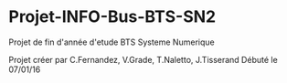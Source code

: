 # Projet-INFO-Bus-BTS-SN2
Projet de fin d'année d'etude BTS Systeme Numerique

Projet créer par C.Fernandez, V.Grade, T.Naletto, J.Tisserand
Débuté le 07/01/16
